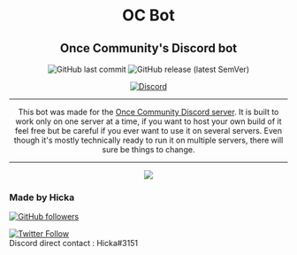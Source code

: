 <div align="center">
<h1>OC Bot</h1>
<h2>Once Community's Discord bot</h2>
<img alt="GitHub last commit" src="https://img.shields.io/github/last-commit/Hickacou/OC-Bot">
<img alt="GitHub release (latest SemVer)" src="https://img.shields.io/github/v/release/Hickacou/OC-Bot">

<a href="https://discord.gg/uJR4gvK" target="_blank"><img alt="Discord" src="https://img.shields.io/discord/648589630723325974"></a>

<hr>
This bot was made for the <a href="https://discord.gg/uJR4gvK" target="_blank">Once Community Discord server</a>. It is built to work only on one server at a time, if you want to host your own build of it feel free but be careful if you ever want to use it on several servers. Even though it's mostly technically ready to run it on multiple servers, there will sure be things to change.
<hr>
<a href="https://forthebadge.com" target="_blank"><img src="https://forthebadge.com/images/badges/built-with-love.svg" /></a>
</div>
<h3>Made by Hicka</h3>
<a href="https://github.com/Hickacou" target="_blank"><img alt="GitHub followers" src="https://img.shields.io/github/followers/Hickacou?style=social"></a>

<a href="https://twitter.com/puddingmangue" target="_blank"><img alt="Twitter Follow" src="https://img.shields.io/twitter/follow/puddingmangue?style=social"></a>
<br>
Discord direct contact : Hicka#3151

